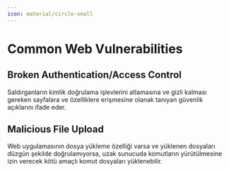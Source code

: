 ```yaml
---
icon: material/circle-small
---
```


# Common Web Vulnerabilities

## Broken Authentication/Access Control

Saldırganların kimlik doğrulama işlevlerini atlamasına ve gizli kalması gereken sayfalara ve özelliklere erişmesine olanak tanıyan güvenlik açıklarını ifade eder.

## Malicious File Upload

Web uygulamasının dosya yükleme özelliği varsa ve yüklenen dosyaları düzgün şekilde doğrulamıyorsa, uzak sunucuda komutların yürütülmesine izin verecek kötü amaçlı komut dosyaları yüklenebilir.
